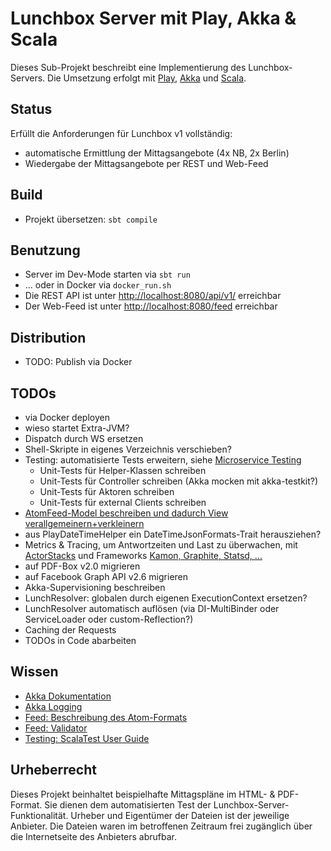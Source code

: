 Lunchbox Server mit Play, Akka & Scala
======================================

Dieses Sub-Projekt beschreibt eine Implementierung des Lunchbox-Servers. Die Umsetzung erfolgt mit [Play](https://www.playframework.com/), [Akka](http://akka.io) und [Scala](http://www.scala-lang.org).



Status
------

Erfüllt die Anforderungen für Lunchbox v1 vollständig:

* automatische Ermittlung der Mittagsangebote (4x NB, 2x Berlin)
* Wiedergabe der Mittagsangebote per REST und Web-Feed



Build
-----

* Projekt übersetzen: `sbt compile`



Benutzung
---------

* Server im Dev-Mode starten via `sbt run`
* ... oder in Docker via `docker_run.sh`
* Die REST API ist unter [http://localhost:8080/api/v1/](http://localhost:8080/api/v1/) erreichbar
* Der Web-Feed ist unter [http://localhost:8080/feed](http://localhost:8080/feed) erreichbar



Distribution
------------

* TODO: Publish via Docker



TODOs
-----

* via Docker deployen
* wieso startet Extra-JVM?
* Dispatch durch WS ersetzen
* Shell-Skripte in eigenes Verzeichnis verschieben?
* Testing: automatisierte Tests erweitern, siehe [Microservice Testing](http://martinfowler.com/articles/microservice-testing/)
  * Unit-Tests für Helper-Klassen schreiben
  * Unit-Tests für Controller schreiben (Akka mocken mit akka-testkit?)
  * Unit-Tests für Aktoren schreiben
  * Unit-Tests für external Clients schreiben
* [AtomFeed-Model beschreiben und dadurch View verallgemeinern+verkleinern](https://github.com/hiroxpepe/exmpblog/blob/master/exmp-blog-mvc/src/main/scala/org/examproject/blog/view/SimpleAtomFeedView.scala)
* aus PlayDateTimeHelper ein DateTimeJsonFormats-Trait herausziehen?
* Metrics & Tracing, um Antwortzeiten und Last zu überwachen, mit [ActorStacks](http://de.slideshare.net/EvanChan2/akka-inproductionpnw-scala2013) und Frameworks [Kamon, Graphite, Statsd, ...](http://mukis.de/pages/monitoring-akka-with-kamon/)
* auf PDF-Box v2.0 migrieren
* auf Facebook Graph API v2.6 migrieren
* Akka-Supervisioning beschreiben
* LunchResolver: globalen durch eigenen ExecutionContext ersetzen?
* LunchResolver automatisch auflösen (via DI-MultiBinder oder ServiceLoader oder custom-Reflection?)
* Caching der Requests
* TODOs in Code abarbeiten



Wissen
------

* [Akka Dokumentation](http://akka.io/docs/)
* [Akka Logging](http://doc.akka.io/docs/akka/2.3.9/scala/logging.html)
* [Feed: Beschreibung des Atom-Formats](http://atomenabled.org/developers/syndication)
* [Feed: Validator](http://validator.w3.org/feed/)
* [Testing: ScalaTest User Guide](http://www.scalatest.org/user_guide)



Urheberrecht
------------

Dieses Projekt beinhaltet beispielhafte Mittagspläne im HTML- & PDF-Format. Sie dienen dem automatisierten Test der Lunchbox-Server-Funktionalität. Urheber und Eigentümer der Dateien ist der jeweilige Anbieter. Die Dateien waren im betroffenen Zeitraum frei zugänglich über die Internetseite des Anbieters abrufbar.

